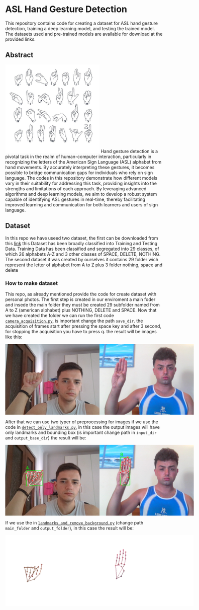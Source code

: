 # ASL Hand Gesture Detection
This repository contains code for creating a dataset for ASL hand gesture detection, training a deep learning model, and testing the trained model. The datasets used and pre-trained models are available for download at the provided links.

## Abstract
<img src="images/ASL_alphabet.jpg" alt="Hand Gesture Example" width="300"/>
Hand gesture detection is a pivotal task in the realm of human-computer interaction, particularly in recognizing the letters of the American Sign Language (ASL) alphabet from hand movements. By accurately interpreting these gestures, it becomes possible to bridge communication gaps for individuals who rely on sign language. The codes in this repository demonstrate how different models vary in their suitability for addressing this task, providing insights into the strengths and limitations of each approach. By leveraging advanced algorithms and deep learning models, we aim to develop a robust system capable of identifying ASL gestures in real-time, thereby facilitating improved learning and communication for both learners and users of sign language.

## Dataset
In this repo we have useed two dataset, the first can be downloaded from this [link](https://www.kaggle.com/datasets/debashishsau/aslamerican-sign-language-aplhabet-dataset) this Dataset has been broadly classified into Training and Testing Data. Training Data has been classified and segregated into 29 classes, of which 26 alphabets A-Z and 3 other classes of SPACE, DELETE, NOTHING.
The second dataset it was created by ourselves it contains 29 folder wich represent the letter of alphabet from A to Z plus 3 folder nothing, space and delete
### How to make dataset
This repo, as already mentioned provide the code for create dataset with personal photos. The first step is created in our enviroment a main foder and insede the main folder they must be created 29 subfolder named from A to Z (american alphabet) plus NOTHING, DELETE and SPACE. Now that we have created the folder we can run the first code [```camera_acquisition.py```](make_dataset/camera_acquisition.py), is important change the path ``` save_dir ```. the acquisition of frames start after pressing the space key and after 3 second, for stopping the acquisition you have to press q. the result will be images like this: 
<div style="display: flex; justify-content: space-between;">
  <img src="images/A_118.png" alt="Hand Gesture Example 1" width="300"/>
  <img src="images/frame_0297.png" alt="Hand Gesture Example 2" width="300"/>
</div>

After that we can use two typer of preprocessing for images if we use the code in [```detect_only_landmarks.py```](make_dataset/detect_only_landmarks.py), in this case the output images will have only landmarks and bounding box (is important change path in ```input_dir``` and ```output_base_dir```) the result will be:
<div style="display: flex; justify-content: space-between;">
  <img src="images/A_2_label.jpg" alt="Hand Gesture Example 1" width="300"/>
  <img src="images/frame_0034_label.jpg" alt="Hand Gesture Example 2" width="300"/>
</div>

If we use the in [```landmarks_and_remove_background.py```](make_dataset/landmarks_and_remove_background.py) (change path ```main_folder``` and ```output_folder```), in this case the result will be: 
<div style="display: flex; justify-content: space-between;">
  <img src="images/A_1.png" alt="Hand Gesture Example 1" width="300"/>
  <img src="images/frame_0273.png" alt="Hand Gesture Example 2" width="300"/>
</div>

